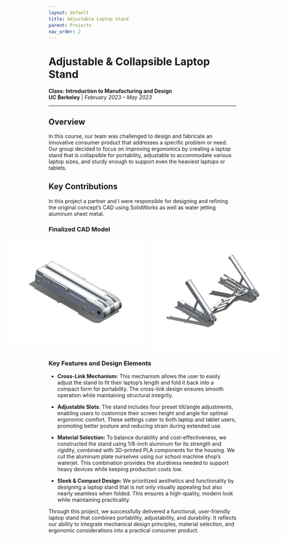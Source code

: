 ```yaml
---
layout: default
title: Adjustable Laptop Stand
parent: Projects
nav_order: 2
---
```


# Adjustable & Collapsible Laptop Stand
**Class: Introduction to Manufacturing and Design**  
**UC Berkeley** | *February 2023 – May 2023*

---

## Overview 
In this course, our team was challenged to design and fabricate an innovative consumer product that addresses a specific problem or need. Our group decided to focus on improving ergonomics by creating a laptop stand that is collapsible for portability, adjustable to accommodate various laptop sizes, and sturdy enough to support even the heaviest laptops or tablets.

## Key Contributions

In this project a partner and I were responsible for designing and refining the original concept’s CAD using SolidWorks as well as water jetting aluminum sheet metal.

### Finalized CAD Model
<div style="display: flex; justify-content: center; gap: 20px;">
  <img src="assets/CADlaptopstandcollapsed.png" alt="Laptop stand closed CAD" style="height: 275px; width: auto;">
  <img src="assets/CADlaptopstandopen.png" alt="Laptop stand open CAD" style="height: 300px; width: auto;">
</div>

### Key Features and Design Elements
- **Cross-Link Mechanism:** This mechanism allows the user to easily adjust the stand to fit their laptop’s length and fold it back into a compact form for portability. The cross-link design ensures smooth operation while maintaining structural integrity.

- **Adjustable Slots**: The stand includes four preset tilt/angle adjustments, enabling users to customize their screen height and angle for optimal ergonomic comfort. These settings cater to both laptop and tablet users, promoting better posture and reducing strain during extended use.

- **Material Selection:** To balance durability and cost-effectiveness, we constructed the stand using 1/8-inch aluminum for its strength and rigidity, combined with 3D-printed PLA components for the housing. We cut the aluminum plate ourselves using our school machine shop’s waterjet. This combination provides the sturdiness needed to support heavy devices while keeping production costs low.

- **Sleek & Compact Design:** We prioritized aesthetics and functionality by designing a laptop stand that is not only visually appealing but also nearly seamless when folded. This ensures a high-quality, modern look while maintaining practicality.

Through this project, we successfully delivered a functional, user-friendly laptop stand that combines portability, adjustability, and durability. It reflects our ability to integrate mechanical design principles, material selection, and ergonomic considerations into a practical consumer product.